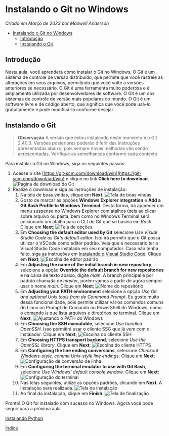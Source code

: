 # Instalando o Git no Windows

*Criado em Março de 2023 por Maxwell Anderson*

- [Instalando o Git no Windows](#instalando-o-git-no-windows)
  - [Introdução](#introdução)
  - [Instalando o Git](#instalando-o-git)

## Introdução

Nesta aula, você aprenderá como instalar o Git no Windows. O Git é um sistema de controle de versão distribuído, que permite que você rastreie as alterações em seus arquivos, permitindo que você volte a versões anteriores se necessário. O Git é uma ferramenta muito poderosa e é amplamente utilizada por desenvolvedores de software. O Git é um dos sistemas de controle de versão mais populares do mundo. O Git é um software livre e de código aberto, que significa que você pode usá-lo gratuitamente e pode modificá-lo conforme desejar.

## Instalando o Git

> **Observação**
> A versão que estou instalando neste momento é o Git 2.40.0. Versões posteriores poderão diferir das instruções apresentadas abaixo, pois sempre novas melhorias vão sendo acrescentadas. Verifique as semelhanças conforme cada contexto.

Para instalar o Git no Windows, siga os seguintes passos:

1. Acesse o site [https://git-scm.com/download/win](https://git-scm.com/download/win) e clique no link **Click here to download**. ![Página de download do Git](git01.png)
2. Realize o download e siga as instruções de instalação:
   1. Na tela de boas vindas, clique em **Next**. ![Tela de boas vindas](git02.png)
   2. Gosto de marcar as opções **Windows Explorer integration** e **Add a Git Bash Profile to Windows Terminal**. Desta forma, irá aparecer um menu suspenso no Windows Explorer com atalhos úteis ao clicar sobre arquivo ou pasta, bem como no Windows Terminal será adicionado um atalho para o CLI do Git que se baseia em *Bash* Clique em **Next**; ![Tela de opções](git03.png)
   3. Em **Choosing the default editor used by Git** selecione *Use Visual Studio Code as Git's default editor*. Isto irá permitir que o Git possa utilizar o VSCode como editor padrão. Veja que é necessário ter o Visual Studio Code instalado em seu computador. Caso não tenha feito, siga as instruções em [Instalando o Visual Studio Code](02.%20Instalando%20o%20VSCode.md). Clique em **Next**; ![Escolha de editor padrão](git04.png)
   4. Em **Adjusting the name of the initial branch in new repository**, selecione a opção **Override the default branch for new repositories** e na caixa de texto abaixo, digite *main*. A branch principal é por padrão chamada de *master*, porém vamos a partir de agora sempre usar o nome *main*. Clique em **Next**; ![Nome do repositório](git05.png)
   5. Em **Adjusting yout PATH environment** selecione a opção *Use Git and optional Unix tools from de Command Prompt*. Eu gosto muito dessa funcionalidade, pois permite utilizar vários comandos comuns do Linux no Prompt de Comando ou PowerShell do Windows, como o comando *ls* que lista arquivos e diretórios no terminal. Clique em **Next**; ![Ajustando o PATH do Windows](git06.png)
   6. Em **Choosing the SSH executable**, selecione *Use bundled OpenSSH*. Isso permitirá usar o cliente SSG que já vem com o instalador. Clique em **Next**; ![Escolha do cliente SSH](git07.png)
   7. Em **Choosing HTTPS transport backend**, selecione *Use the OpenSSL library*. Clique em **Next**; ![Escolha do cliente HTTPS](git08.png)
   8. Em **Configuring the line ending conversions**, selecione *Checkout Windows-style, commit Unix-style line endings*. Clique em **Next**; ![Configuração de conversão de linha](git09.png)
   9. Em **Configuring the terminal emulator to use with Git Bash**, selecione *Use Windows' default console window*. Clique em **Next**; ![Configuração do terminal](git10.png)
   10. Nas telas seguintes, utilize as opções padrões, clicando em **Next**. A instalação será realizada. ![Tela de instalação](git11.png)
   11. Ao final da instalação, clique em **Finish**. ![Tela de finalização](git12.png)

Pronto! O Git foi instalado com sucesso no Windows. Agora você pode seguir para a próxima aula.

[Instalando Python](04.%20Instalando%20Python.md)

[Índice](../README.md)